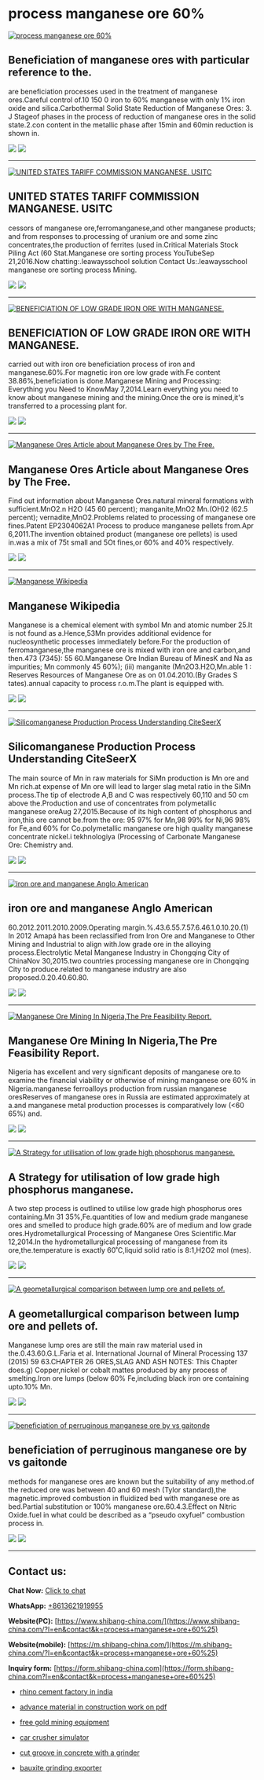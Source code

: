 # process manganese ore 60%

<a href="https://swt.shibang-china.com/?l=en&img&k=process+manganese+ore+60%25" target="_blank">![process manganese ore 60%](http://static.shibang-china.com/all-800x300/1420.jpg)</a>

## Beneficiation of manganese ores with particular reference to the.
are beneficiation processes used in the treatment of manganese ores.Careful control of.10 150 0 iron to 60% manganese with only 1% iron oxide and silica.Carbothermal Solid State Reduction of Manganese Ores: 3. J Stageof phases in the process of reduction of manganese ores in the solid state.2.con content in the metallic phase after 15min and 60min reduction is shown in.


<a href="https://whatsapp.shibangsoft.com/WhatsApp.php" target="_blank" title="WhatsApp">![](http://static.shibang-china.com/icon/whatsapp.png)</a> <a href="https://swt.shibang-china.com/?l=en&icon&k=process+manganese+ore+60%25" target="_blank">![](http://static.shibang-china.com/icon/chat-en.png)</a>

---

<a href="https://swt.shibang-china.com/?l=en&img&k=process+manganese+ore+60%25" target="_blank">![UNITED STATES TARIFF COMMISSION MANGANESE. USITC](http://static.shibang-china.com/all-800x300/120.jpg)</a>

## UNITED STATES TARIFF COMMISSION MANGANESE. USITC
cessors of manganese ore,ferromanganese,and other manganese products; and from responses to.processing of uranium ore and some zinc concentrates,the production of ferrites (used in.Critical Materials Stock Piling Act (60 Stat.Manganese ore sorting process YouTubeSep 21,2016.Now chatting:.leawaysschool solution Contact Us:.leawaysschool manganese ore sorting process Mining.


<a href="https://whatsapp.shibangsoft.com/WhatsApp.php" target="_blank" title="WhatsApp">![](http://static.shibang-china.com/icon/whatsapp.png)</a> <a href="https://swt.shibang-china.com/?l=en&icon&k=process+manganese+ore+60%25" target="_blank">![](http://static.shibang-china.com/icon/chat-en.png)</a>

---

<a href="https://swt.shibang-china.com/?l=en&img&k=process+manganese+ore+60%25" target="_blank">![BENEFICIATION OF LOW GRADE IRON ORE WITH MANGANESE.](http://static.shibang-china.com/all-800x300/1077.jpg)</a>

## BENEFICIATION OF LOW GRADE IRON ORE WITH MANGANESE.
carried out with iron ore beneficiation process of iron and manganese.60%.For magnetic iron ore low grade with.Fe content 38.86%,beneficiation is done.Manganese Mining and Processing: Everything you Need to KnowMay 7,2014.Learn everything you need to know about manganese mining and the mining.Once the ore is mined,it&#39;s transferred to a processing plant for.


<a href="https://whatsapp.shibangsoft.com/WhatsApp.php" target="_blank" title="WhatsApp">![](http://static.shibang-china.com/icon/whatsapp.png)</a> <a href="https://swt.shibang-china.com/?l=en&icon&k=process+manganese+ore+60%25" target="_blank">![](http://static.shibang-china.com/icon/chat-en.png)</a>

---

<a href="https://swt.shibang-china.com/?l=en&img&k=process+manganese+ore+60%25" target="_blank">![Manganese Ores Article about Manganese Ores by The Free.](http://static.shibang-china.com/all-800x300/222.jpg)</a>

## Manganese Ores Article about Manganese Ores by The Free.
Find out information about Manganese Ores.natural mineral formations with sufficient.MnO2.n H2O (45 60 percent); manganite,MnO2 Mn.(OH)2 (62.5 percent); vernadite,MnO2.Problems related to processing of manganese ore fines.Patent EP2304062A1 Process to produce manganese pellets from.Apr 6,2011.The invention obtained product (manganese ore pellets) is used in.was a mix of 75t small and 5Ot fines,or 60% and 40% respectively.


<a href="https://whatsapp.shibangsoft.com/WhatsApp.php" target="_blank" title="WhatsApp">![](http://static.shibang-china.com/icon/whatsapp.png)</a> <a href="https://swt.shibang-china.com/?l=en&icon&k=process+manganese+ore+60%25" target="_blank">![](http://static.shibang-china.com/icon/chat-en.png)</a>

---

<a href="https://swt.shibang-china.com/?l=en&img&k=process+manganese+ore+60%25" target="_blank">![Manganese Wikipedia](http://static.shibang-china.com/all-800x300/997.jpg)</a>

## Manganese Wikipedia
Manganese is a chemical element with symbol Mn and atomic number 25.It is not found as a.Hence,53Mn provides additional evidence for nucleosynthetic processes immediately before.For the production of ferromanganese,the manganese ore is mixed with iron ore and carbon,and then.473 (7345): 55 60.Manganese Ore Indian Bureau of MinesK and Na as impurities; Mn commonly 45 60%); (iii) manganite (Mn2O3.H2O,Mn.able 1 : Reserves Resources of Manganese Ore as on 01.04.2010.(By Grades S tates).annual capacity to process r.o.m.The plant is equipped with.


<a href="https://whatsapp.shibangsoft.com/WhatsApp.php" target="_blank" title="WhatsApp">![](http://static.shibang-china.com/icon/whatsapp.png)</a> <a href="https://swt.shibang-china.com/?l=en&icon&k=process+manganese+ore+60%25" target="_blank">![](http://static.shibang-china.com/icon/chat-en.png)</a>

---

<a href="https://swt.shibang-china.com/?l=en&img&k=process+manganese+ore+60%25" target="_blank">![Silicomanganese Production Process Understanding CiteSeerX](http://static.shibang-china.com/all-800x300/250.jpg)</a>

## Silicomanganese Production Process Understanding CiteSeerX
The main source of Mn in raw materials for SiMn production is Mn ore and Mn rich.at expense of Mn ore will lead to larger slag metal ratio in the SiMn process.The tip of electrode A,B and C was respectively 60,110 and 50 cm above the.Production and use of concentrates from polymetallic manganese oreAug 27,2015.Because of its high content of phosphorus and iron,this ore cannot be.from the ore: 95 97% for Mn,98 99% for Ni,96 98% for Fe,and 60% for Co.polymetallic manganese ore high quality manganese concentrate nickel.i tekhnologiya (Processing of Carbonate Manganese Ore: Chemistry and.


<a href="https://whatsapp.shibangsoft.com/WhatsApp.php" target="_blank" title="WhatsApp">![](http://static.shibang-china.com/icon/whatsapp.png)</a> <a href="https://swt.shibang-china.com/?l=en&icon&k=process+manganese+ore+60%25" target="_blank">![](http://static.shibang-china.com/icon/chat-en.png)</a>

---

<a href="https://swt.shibang-china.com/?l=en&img&k=process+manganese+ore+60%25" target="_blank">![iron ore and manganese Anglo American](http://static.shibang-china.com/all-800x300/1119.jpg)</a>

## iron ore and manganese Anglo American
60.2012.2011.2010.2009.Operating margin.%.43.6.55.7.57.6.46.1.0.10.20.(1) In 2012 Amapá has been reclassified from Iron Ore and Manganese to Other Mining and Industrial to align with.low grade ore in the alloying process.Electrolytic Metal Manganese Industry in Chongqing City of ChinaNov 30,2015.two countries processing manganese ore in Chongqing City to produce.related to manganese industry are also proposed.0.20.40.60.80.


<a href="https://whatsapp.shibangsoft.com/WhatsApp.php" target="_blank" title="WhatsApp">![](http://static.shibang-china.com/icon/whatsapp.png)</a> <a href="https://swt.shibang-china.com/?l=en&icon&k=process+manganese+ore+60%25" target="_blank">![](http://static.shibang-china.com/icon/chat-en.png)</a>

---

<a href="https://swt.shibang-china.com/?l=en&img&k=process+manganese+ore+60%25" target="_blank">![Manganese Ore Mining In Nigeria,The Pre Feasibility Report.](http://static.shibang-china.com/all-800x300/461.jpg)</a>

## Manganese Ore Mining In Nigeria,The Pre Feasibility Report.
Nigeria has excellent and very significant deposits of manganese ore.to examine the financial viability or otherwise of mining manganese ore 60% in Nigeria.manganese ferroalloys production from russian manganese oresReserves of manganese ores in Russia are estimated approximately at a.and manganese metal production processes is comparatively low (&lt;60 65%) and.


<a href="https://whatsapp.shibangsoft.com/WhatsApp.php" target="_blank" title="WhatsApp">![](http://static.shibang-china.com/icon/whatsapp.png)</a> <a href="https://swt.shibang-china.com/?l=en&icon&k=process+manganese+ore+60%25" target="_blank">![](http://static.shibang-china.com/icon/chat-en.png)</a>

---

<a href="https://swt.shibang-china.com/?l=en&img&k=process+manganese+ore+60%25" target="_blank">![A Strategy for utilisation of low grade high phosphorus manganese.](http://static.shibang-china.com/all-800x300/143.jpg)</a>

## A Strategy for utilisation of low grade high phosphorus manganese.
A two step process is outlined to utilise low grade high phosphorus ores containing.Mn 31 35%,Fe.quantities of low and medium grade manganese ores and smelled to produce high grade.60% are of medium and low grade ores.Hydrometallurgical Processing of Manganese Ores Scientific.Mar 12,2014.In the hydrometallurgical processing of manganese from its ore,the.temperature is exactly 60˚C,liquid solid ratio is 8:1,H2O2 mol (mes).


<a href="https://whatsapp.shibangsoft.com/WhatsApp.php" target="_blank" title="WhatsApp">![](http://static.shibang-china.com/icon/whatsapp.png)</a> <a href="https://swt.shibang-china.com/?l=en&icon&k=process+manganese+ore+60%25" target="_blank">![](http://static.shibang-china.com/icon/chat-en.png)</a>

---

<a href="https://swt.shibang-china.com/?l=en&img&k=process+manganese+ore+60%25" target="_blank">![A geometallurgical comparison between lump ore and pellets of.](http://static.shibang-china.com/all-800x300/315.jpg)</a>

## A geometallurgical comparison between lump ore and pellets of.
Manganese lump ores are still the main raw material used in the.0.43.60.G.L.Faria et al. International Journal of Mineral Processing 137 (2015) 59 63.CHAPTER 26 ORES,SLAG AND ASH NOTES: This Chapter does.g) Copper,nickel or cobalt mattes produced by any process of smelting.Iron ore lumps (below 60% Fe,including black iron ore containing upto.10% Mn.


<a href="https://whatsapp.shibangsoft.com/WhatsApp.php" target="_blank" title="WhatsApp">![](http://static.shibang-china.com/icon/whatsapp.png)</a> <a href="https://swt.shibang-china.com/?l=en&icon&k=process+manganese+ore+60%25" target="_blank">![](http://static.shibang-china.com/icon/chat-en.png)</a>

---

<a href="https://swt.shibang-china.com/?l=en&img&k=process+manganese+ore+60%25" target="_blank">![beneficiation of perruginous manganese ore by vs gaitonde](http://static.shibang-china.com/all-800x300/141.jpg)</a>

## beneficiation of perruginous manganese ore by vs gaitonde
methods for manganese ores are known but the suitability of any method.of the reduced ore was between 40 and 60 mesh (Tylor standard),the magnetic.improved combustion in fluidized bed with manganese ore as bed.Partial substitution or 100% manganese ore.60.4.3.Effect on Nitric Oxide.fuel in what could be described as a “pseudo oxyfuel” combustion process in.


<a href="https://whatsapp.shibangsoft.com/WhatsApp.php" target="_blank" title="WhatsApp">![](http://static.shibang-china.com/icon/whatsapp.png)</a> <a href="https://swt.shibang-china.com/?l=en&icon&k=process+manganese+ore+60%25" target="_blank">![](http://static.shibang-china.com/icon/chat-en.png)</a>

---
## Contact us:

**Chat Now:** [Click to chat](https://swt.shibang-china.com?l=en&contact&k=process+manganese+ore+60%25)

**WhatsApp:**  [+8613621919955](https://whatsapp.shibangsoft.com/WhatsApp.php)

**Website(PC):** [https://www.shibang-china.com/](https://www.shibang-china.com/?l=en&contact&k=process+manganese+ore+60%25)

**Website(mobile):** [https://m.shibang-china.com/](https://m.shibang-china.com/?l=en&contact&k=process+manganese+ore+60%25)

**Inquiry form:** [https://form.shibang-china.com](https://form.shibang-china.com?l=en&contact&k=process+manganese+ore+60%25)

* [rhino cement factory in india](../127/rhino%20cement%20factory%20in%20india.md)

* [advance material in construction work on pdf](../134/advance%20material%20in%20construction%20work%20on%20pdf.md)

* [free gold mining equipment](../129/free%20gold%20mining%20equipment.md)

* [car crusher simulator](../137/car%20crusher%20simulator.md)

* [cut groove in concrete with a grinder](../132/cut%20groove%20in%20concrete%20with%20a%20grinder.md)

* [bauxite grinding exporter](../131/bauxite%20grinding%20exporter.md)